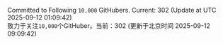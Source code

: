 Committed to Following `10,000` GitHubers. Current: <!-- FOLLOWING_COUNT -->302<!-- FOLLOWING_COUNT --> (Update at UTC <!-- LAST_UPDATED -->2025-09-12 01:09:42<!-- LAST_UPDATED -->)<br>
致力于关注`10,000`个GitHuber。当前：<!-- FOLLOWING_COUNT -->302<!-- FOLLOWING_COUNT --> (更新于北京时间 <!-- LAST_UPDATED_CST -->2025-09-12 09:09:42<!-- LAST_UPDATED_CST -->)
